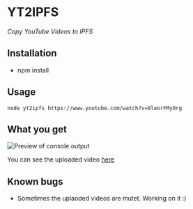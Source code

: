 # YT2IPFS
*Copy YouTube Videos to IPFS*

## Installation

- npm install

## Usage

`node yt2ipfs https://www.youtube.com/watch?v=8leorFMy0rg`

## What you get

![Preview of console output](https://cdn.mxone.host/yt2ipfs.PNG?v=3)

You can see the uploaded video [here](https://xzor.xyz/ipfs/QmRTKbtB2HxNNbFDJ9q9v22n7NQYvF7P2EiURsnyQtzM2Q)

## Known bugs

- Sometimes the uplaoded videos are mutet. Working on it :)